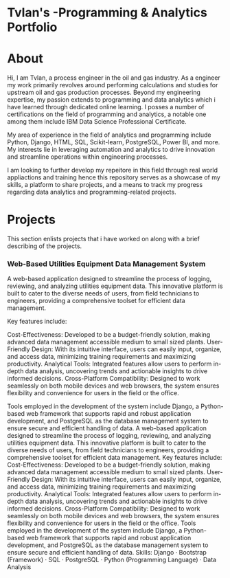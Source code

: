 # Tvlan's -Programming & Analytics Portfolio
# About
Hi, I am Tvlan, a process engineer in the oil and gas industry. As a engineer my work primarily revolves around performing calculations and studies for upstream oil and gas production processes. Beyond my engineering expertise, my passion extends to programming and data analytics which i have learned through dedicated online learning. I posses a number of certifications on the field of programming and analytics, a notable one among them include IBM Data Science Professional Certificate.

My area of experience in the field of analytics and programming include Python, Django, HTML, SQL, Scikit-learn, PostgreSQL, Power BI, and more. My interests lie in leveraging automation and analytics to drive innovation and streamline operations within engineering processes.

I am looking to further develop my repeitore in this field through real world appliactions and training hence this repository serves as a showcase of my skills, a platform to share projects, and a means to track my progress regarding data analytics and programming-related projects.

# Projects
This section enlists projects that i have worked on along with a brief describing of the projects.

### Web-Based Utilities Equipment Data Management System
A web-based application designed to streamline the process of logging, reviewing, and analyzing utilities equipment data. This innovative platform is built to cater to the diverse needs of users, from field technicians to engineers, providing a comprehensive toolset for efficient data management.

Key features include:

Cost-Effectiveness: Developed to be a budget-friendly solution, making advanced data management accessible medium to small sized plants.
User-Friendly Design: With its intuitive interface, users can easily input, organize, and access data, minimizing training requirements and maximizing productivity.
Analytical Tools: Integrated features allow users to perform in-depth data analysis, uncovering trends and actionable insights to drive informed decisions.
Cross-Platform Compatibility: Designed to work seamlessly on both mobile devices and web browsers, the system ensures flexibility and convenience for users in the field or the office.

Tools employed in the development of the system include Django, a Python-based web framework that supports rapid and robust application development, and PostgreSQL as the database management system to ensure secure and efficient handling of data.
A web-based application designed to streamline the process of logging, reviewing, and analyzing utilities equipment data. This innovative platform is built to cater to the diverse needs of users, from field technicians to engineers, providing a comprehensive toolset for efficient data management. Key features include: Cost-Effectiveness: Developed to be a budget-friendly solution, making advanced data management accessible medium to small sized plants. User-Friendly Design: With its intuitive interface, users can easily input, organize, and access data, minimizing training requirements and maximizing productivity. Analytical Tools: Integrated features allow users to perform in-depth data analysis, uncovering trends and actionable insights to drive informed decisions. Cross-Platform Compatibility: Designed to work seamlessly on both mobile devices and web browsers, the system ensures flexibility and convenience for users in the field or the office. Tools employed in the development of the system include Django, a Python-based web framework that supports rapid and robust application development, and PostgreSQL as the database management system to ensure secure and efficient handling of data.
Skills: Django · Bootstrap (Framework) · SQL · PostgreSQL · Python (Programming Language) · Data Analysis
